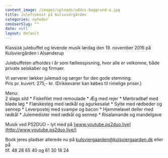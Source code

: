 ```yaml
---
content_image: /images/uploads/uddus-baggrund-a.jpg
title: Julefrokost på Kulsviergården
categories: nyheder
cmsUserSlug: ""
date: null
layout: default
---
```


Klassisk julebuffet og levende musik lørdag den 19. november 2016 på Kulsviergården i Alsønderup  
  
Julebuffeten afholdes i år som fællesspisning, hvor alle er velkomne, både private selskaber og firmaer.   
  
Vi serverer lækker julemad og sørger for den gode stemning.  
Pris pr. kuvert: 275,- kr. (Drikkevarer kan købes til rimelige priser.)  
  
Menu:   
2 slags sild * Fiskefilet med remoulade * Æg med rejer * Mørbradbøf med bløde løg * Flæskesteg med rødkål og agurkesalat * Sylte med rødbeder og sennep * Leverpostej med svampe og bacon * Hjemmelavet deller med rødkål * Julemedister med rødkål og sennep * Risalamande og mandelgave  
  
Musik ved PS2DUO – lyt med på [www.youtube.ps2duo.live](http://www.youtube.ps2duo.live/)  
  
Book jeres pladser allerede nu på kulsviergaarden@kulsviergaarden.dk eller på  
tlf. 48 28 65 40 og 61 30 18 24  
